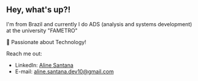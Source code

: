 ## Hey, what's up?! 

I'm from Brazil and currently I do ADS (analysis and systems development) at the university "FAMETRO"
<p>🌟 Passionate about Technology!</p>


Reach me out:
* LinkedIn: [Aline Santana](https://www.linkedin.com/in/aline-sousa-santana-131535256/)
* E-mail: aline.santana.dev10@gmail.com
